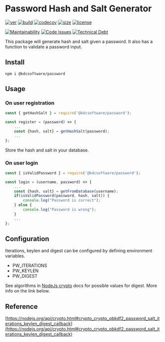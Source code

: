 # Password Hash and Salt Generator

[![ver](https://img.shields.io/npm/v/@kdcsoftware/password?style=for-the-badge)](https://www.npmjs.com/package/@kdcsoftware/password)
[![build](https://img.shields.io/github/workflow/status/kdcsoftware/password/build?style=for-the-badge)](https://github.com/kdcsoftware/password/actions?query=workflow%3Abuild)
[![codecov](https://img.shields.io/codecov/c/github/kdcsoftware/password?style=for-the-badge)](https://codecov.io/gh/kdcsoftware/password)
[![size](https://img.shields.io/bundlephobia/min/@kdcsoftware/password?style=for-the-badge)](https://bundlephobia.com/result?p=@kdcsoftware/password)
[![license](https://img.shields.io/github/license/kdcsoftware/password?style=for-the-badge)](https://github.com/kdcsoftware/password/blob/master/LICENSE)

[![Maintainability](https://img.shields.io/codeclimate/maintainability/kdcsoftware/password?style=for-the-badge)](https://api.codeclimate.com/v1/badges/1b3fb72854c0f527cd26/maintainability) [![Code Issues](https://img.shields.io/codeclimate/issues/kdcsoftware/password?style=for-the-badge)](https://codeclimate.com/github/kdcsoftware/password/issues)
[![Technical Debt](https://img.shields.io/codeclimate/tech-debt/kdcsoftware/password?style=for-the-badge)](https://codeclimate.com/github/kdcsoftware/password/trends/technical_debt)

This package will generate hash and salt given a password. It also has a function to validate a password input.

## Install

```terminal
npm i @kdcsoftware/password
```

## Usage

### On user registration

```javascript
const { getHashSalt } = require('@kdcsoftware/password');

const register = (password) => {
    ...
    const {hash, salt} = getHashSalt(password);
    ...
};
```

Store the hash and salt in your database.

### On user login

```javascript
const { isValidPassword } = require('@kdcsoftware/password');

const login = (username, password) => {
    ...
    const {hash, salt} = getFromDatabase(username);
    if(isValidPassword(password, hash, salt)) {
        console.log("Password is correct");
    } else {
        console.log("Password is wrong");
    }
    ...
};
```

## Configuration

Iterations, keylen and digest can be configured by defining environment variables.

- PW_ITERATIONS
- PW_KEYLEN
- PW_DIGEST

See algorithms in [NodeJs crypto](https://nodejs.org/api/crypto.html#crypto_crypto_createhmac_algorithm_key_options) docs for possible values for digest. More info on the link below.

## Reference

[https://nodejs.org/api/crypto.html#crypto_crypto_pbkdf2_password_salt_iterations_keylen_digest_callback](https://nodejs.org/api/crypto.html#crypto_crypto_pbkdf2_password_salt_iterations_keylen_digest_callback)

